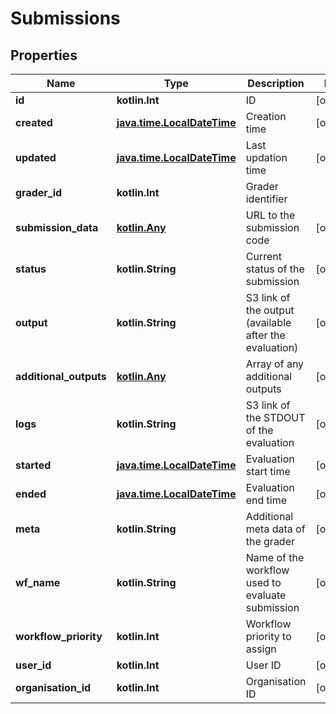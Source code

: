 
# Submissions

## Properties
Name | Type | Description | Notes
------------ | ------------- | ------------- | -------------
**id** | **kotlin.Int** | ID |  [optional]
**created** | [**java.time.LocalDateTime**](java.time.LocalDateTime.md) | Creation time |  [optional]
**updated** | [**java.time.LocalDateTime**](java.time.LocalDateTime.md) | Last updation time |  [optional]
**grader_id** | **kotlin.Int** | Grader identifier | 
**submission_data** | [**kotlin.Any**](kotlin.Any.md) | URL to the submission code |  [optional]
**status** | **kotlin.String** | Current status of the submission |  [optional]
**output** | **kotlin.String** | S3 link of the output (available after the evaluation) |  [optional]
**additional_outputs** | [**kotlin.Any**](kotlin.Any.md) | Array of any additional outputs |  [optional]
**logs** | **kotlin.String** | S3 link of the STDOUT of the evaluation |  [optional]
**started** | [**java.time.LocalDateTime**](java.time.LocalDateTime.md) | Evaluation start time |  [optional]
**ended** | [**java.time.LocalDateTime**](java.time.LocalDateTime.md) | Evaluation end time |  [optional]
**meta** | **kotlin.String** | Additional meta data of the grader |  [optional]
**wf_name** | **kotlin.String** | Name of the workflow used to evaluate submission |  [optional]
**workflow_priority** | **kotlin.Int** | Workflow priority to assign |  [optional]
**user_id** | **kotlin.Int** | User ID |  [optional]
**organisation_id** | **kotlin.Int** | Organisation ID |  [optional]



